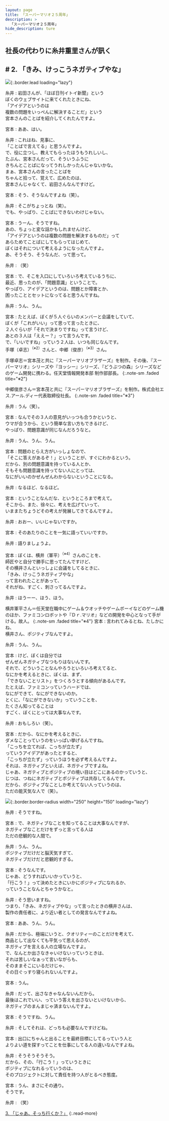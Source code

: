 ```yaml
---
layout: page
title: 「スーパーマリオ２５周年」
description: >
  「スーパーマリオ２５周年」
hide_description: ture
---
```


## 社長の代わりに糸井重里さんが訊く

## # 2. 「きみ、けっこうネガティブやな」

![](/interviews/jp/etc/mario25th/vol1/img/mainvisual2.jpg){:.border.lead loading="lazy"}

糸井
: 岩田さんが、「ほぼ日刊イトイ新聞」という<br>ぼくのウェブサイトに来てくれたときにね、<br>「アイデアというのは<br>複数の問題をいっぺんに解決することだ」という<br>宮本さんのことばを紹介してくれたんですよ。

宮本
: ああ、はい。

糸井
: これはね、見事に、<br>「ことばで言えてる」と思うんですよ。<br>で、役に立つし、教えてもらったほうもうれしいし、<br>たぶん、宮本さんだって、そういうふうに<br>きちんとことばになってうれしかったんじゃないかな。<br>まぁ、宮本さんの言ったことばを<br>ちゃんと拾って、覚えて、広めたのは、<br>宮本さんじゃなくて、岩田さんなんですけど。

宮本
: そう、そうなんですよね（笑）。

糸井
: そこがちょっとね（笑）。<br>でも、やっぱり、ことばにできないわけじゃない。

宮本
: うーん、そうですね。<br>あの、ちょっと変な話かもしれませんけど、<br>「アイデアというのは複数の問題を解決するものだ」って<br>あらためてことばにしてもらってはじめて、<br>ぼくはそれについて考えるようになったんですよ。<br>あ、そうそう、そうなんだ、って思って。

糸井
: （笑）

宮本
: で、そこを入口にしていろいろ考えているうちに、<br>最近、思ったのが、「問題意識」ということで。<br>やっぱり、アイデアというのは、問題とか障害とか、<br>困ったこととセットになってると思うんですね。

糸井
: うん、うん。

宮本
: たとえば、ぼくが５人ぐらいのメンバーと会議をしていて、<br>ぼくが「これがいい」って思って言ったときに、<br>２人ぐらいが「それで決まりですね」って言うけど、<br>あとの３人は「ええー？」って言うんです。<br>で、「いいですね」っていう２人は、いつも同じなんです。<br>手塚（卓志）<sup>（※2）</sup>さんと、中郷（俊彦）<sup>（※3）</sup>さん。

手塚卓志＝宮本茂と共に『スーパーマリオブラザーズ』を制作。その後、『スーパーマリオ』シリーズや『ヨッシー』シリーズ、『どうぶつの森』シリーズなどのゲーム開発に携わる。任天堂情報開発本部 制作部部長。
{:.note-sm .faded title="※2"}

中郷俊彦さん＝宮本茂と共に『スーパーマリオブラザーズ』を制作。株式会社エス.アール.ディー代表取締役社長。
{:.note-sm .faded title="※3"}

糸井
: うん（笑）。

宮本
: なんでその３人の意見がいっつも合うかというと、<br>ウマが合うから、という簡単な言い方もできるけど、<br>やっぱり、問題意識が同じなんだろうなと。

糸井
: うん、うん、うん。

宮本
: 問題のとらえ方がいっしょなので、<br>「そこに答えがあるぞ！」ということが、すぐにわかるという。<br>だから、別の問題意識を持っている人とか、<br>そもそも問題意識を持ってない人にとっては、<br>なにがいいのかぜんぜんわからないということになる。

糸井
: なるほど、なるほど。

宮本
: ということなんだな、というところまで考えて。<br>そこから、また、徐々に、考えを広げていって、<br>いままたちょうどその考えが発展してきてるんですよ。

糸井
: おおー、いいじゃないですか。

宮本
: そのあたりのことを一気に語っていいですか。

糸井
: 語りましょうよ。

宮本
: ぼくは、横井（軍平）<sup>（※4）</sup>さんのことを、<br>師匠やと自分で勝手に思ってたんですけど、<br>その横井さんといっしょに会議をしてるときに、<br>「きみ、けっこうネガティブやな」<br>って言われたことがあって、<br>それがね、すごく、刺さってるんですよ。

糸井
: ほうーー、ほう、ほう。

横井軍平さん＝任天堂在職中にゲーム＆ウオッチやゲームボーイなどのゲーム機のほか、ファミコンロボットや『Ｄｒ.マリオ』などの開発を中心となって手がける。故人。
{:.note-sm .faded title="※4"}
宮本
: 言われてみるとね、たしかにね、<br>横井さん、ポジティブなんですよ。

糸井
: うん、うん。

宮本
: けど、ぼくは自分では<br>ぜんぜんネガティブなつもりはないんです。<br>それで、どういうことなんやろうといろいろ考えてると、<br>なにかを考えるときに、ぼくは、まず、<br>「できないことリスト」をつくろうとする傾向があるんです。<br>たとえば、ファミコンっていうハードでは、<br>なにができて、なにができないのか。<br>とくに、「なにができないか」っていうことを、<br>たくさん知ってることは<br>すごく、ぼくにとっては大事なんです。

糸井
: おもしろい（笑）。

宮本
: だから、なにかを考えるときに、<br>ダメなことっていうのをいっぱい挙げるんですね。<br>「こっちを立てれば、こっちが立たず」<br>っていうアイデアがあったとすると、<br>「こっちが立たず」っていうほうを必ず考えるんですよ。<br>それは、ネガティブといえば、ネガティブですよね。<br>じゃあ、ネガティブとポジティブの境い目はどこにあるのかっていうと、<br>じつは、つねにネガティブとポジティブは共存してるんです。<br>だから、ポジティブなことしか考えてない人っていうのは、<br>ただの能天気な人で（笑）。

![](/interviews/jp/etc/mario25th/vol1/img/photo3.jpg){:.border.border-radius width="250" height="150" loading="lazy"}

糸井
: そうですね。

宮本
: で、ネガティブなことを知ってることは大事なんですが、<br>ネガティブなことだけをずっと言ってる人は<br>ただの悲観的な人間で。

糸井
: うん、うん。<br>ポジティブだけだと脳天気すぎて、<br>ネガティブだけだと悲観的すぎる。

宮本
: そうなんです。<br>じゃあ、どうすればいいかっていうと、<br>「行こう！」って決めたときにいかにポジティブになれるか、<br>っていうことなんとちゃうかなと。

糸井
: そう思いますね。<br>つまり、「きみ、ネガティブやな」って言ったときの横井さんは、<br>製作の責任者に、より近い者としての発言なんですよね。

宮本
: ああ、うん、うん。

糸井
: だから、極端にいうと、クオリティーのことだけを考えて、<br>商品として出なくても平気って思えるのが、<br>ネガティブを言える人の立場なんですよ。<br>で、なんとか出さなきゃいけないっていうときは、<br>それは苦しいなぁって言いながらも、<br>そのままそこにいるだけじゃ、<br>その日ぐっすり寝られないんですよ。

宮本
: うん。

糸井
: だって、出さなきゃなんないんだから。<br>最後はこれでいい、っていう答えを出さないといけないから、<br>ネガティブのまんまじゃ済まないんですよ。

宮本
: そうですね、うん。

糸井
: そしてそれは、どっちも必要なんですけどね。

宮本
: 出口にちゃんと出ることを最終目標にしてるっていう人と<br>よりよい道を探すってことを仕事にしてる人の違いなんですよね。

糸井
: そうそうそうそう。<br>だから、その、「行こう！」っていうときに<br>ポジティブになれるっていうのは、<br>そのプロジェクトに対して責任を持つ人がとるべき態度。

宮本
: うん、まさにその通り。<br>そうです。

糸井
: （笑）

[3. 「じゃあ、そっち行くか？」](3.md)
{:.read-more}

